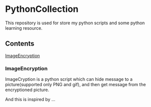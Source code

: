 # PythonCollection  
This repository is used for store my python scripts and some python learning resource.

## Contents
[ImageEncryption](https://github.com/Zeacone/PythonCollection#ImageEncryption)

### ImageEncryption
ImageCryption is a python script which can hide message to a picture(supported only PNG and gif), and then get message from the encryptioned picture.

And this is inspired by ...